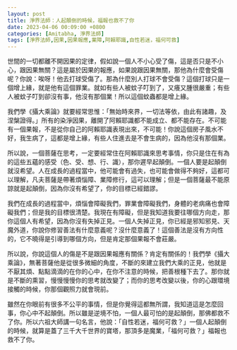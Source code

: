 ```yaml
---
layout: post
title: 淨界法師：人起顛倒的時候，福報也救不了你
date: 2023-04-06 00:09:00 +0800
categories: [Amitabha, 淨界法師]
tags: [淨界法師,因果,因果報應,業障,阿賴耶識,自性若迷，福何可救]
---
```


世間的一切都離不開因果的定律，假如說一個人不小心受了傷，這是否只是不小心，跟因果無關？這是屬於因果的報應，如果說跟因果無關，那他為什麼會受傷呢？你說：唉呀！他去打球受傷了。那為什麼別人打球不會受傷？這個打球只是一個增上緣，就是他有這個罪業。就如有些人被蚊子叮到了，又癢又腫很嚴重；有些人被蚊子叮到卻沒有事，他沒有那個業！所以這個蚊蟲都是增上緣。

我們學《攝大乘論》就要經常思惟：「無始時來界，一切法等依，由此有諸趣，及涅槃證得。」所有的染淨因果，離開了阿賴耶識都不能成立、都不能存在。不可能有一個果報，不是從你自己的阿賴耶識表現出來，不可能！你說這個房子風水不好，我生病了，這都是增上緣，有些人住進去是不會生病的，因為他沒有那個業。

所以說，一個菩薩在思考，一定要經常住在阿賴耶識來思考事情，你只是住在有為的這些五蘊的感受（色、受、想、行、識），那你遲早起顛倒。一個人要是起顛倒就沒希望。人在成長的過程當中，他可能會有過失，也可能會做得不夠好，這都可以理解，凡夫菩薩是帶著煩惱障、業障修行，這可以理解；但是一個菩薩最不能原諒就是起顛倒，因為你沒有希望了，你的目標已經錯謬。

我們在成長的過程當中，煩惱會障礙我們，罪業會障礙我們，身體的老病痛也會障礙我們；但是我的目標很清楚。我現在有障礙，但是我知道我要往哪個方向走，那你這個人有希望，因為你沒有失掉正見。一個人失掉正見，你已經是邪知邪見、天魔外道，你說你修習善法有什麼意義呢？沒什麼意義了！這個善法是沒有方向性的，它不曉得是引導到哪個方向，但是肯定那個果報不會莊嚴。

所以說，你說這個人的傷是不是跟因果報應有關係？肯定有關係的！我們學《攝大乘論》，無著菩薩他是從很多微細的角度，不斷的來建立我們大乘的正見，他就是不厭其煩、點點滴滴的在你的心中，在你不注意的時候，把善根種下去了。那你就是不斷的熏習，慢慢慢慢你的思考就改變了；而你的思考改變以後，你的心跟環境接觸的時候，你那個觀照力就會現前。

雖然在你眼前有很多不公平的事情，但是你覺得這都無所謂，我知道這是怎麼回事，你心中不起顛倒。所以雖是逆境不怕，一個人最可怕的是起顛倒，那佛都救不了你。所以六祖大師講一句名言，他說：「自性若迷，福何可救？」一個人起顛倒的時候，就算是蓋了三千大千世界的寶塔，那頂多是魔業，「福何可救？」福報也救不了你。